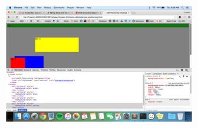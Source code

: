 <img alt="change colors" src="https://github.com/lmarkzon/phase-0/blob/master/week-3/chrome-devtools/imgs/1ChangeColors.png"/>



<!-- Reflection
- How can you use Chrome's DevTools inspector to help you format or position elements?


- How can you resize elements on the DOM using CSS?


- What are the differences between Absolute, Fixed, Static, and Relative positioning? Which did you find easiest to use? Which was most difficult?


- What are the differences between Margin, Border, and Padding?


- What was your impression of this challenge overall? (love, hate, and why?)


 -->